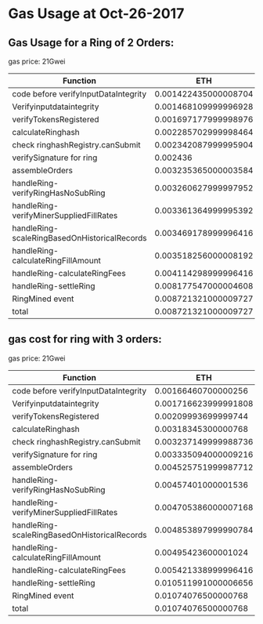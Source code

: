 # Gas Usage at Oct-26-2017

## Gas Usage for a Ring of 2 Orders:  
   gas price: 21Gwei
    
| Function                                       |        ETH           |
| ------                                         | ------               |
| code before verifyInputDataIntegrity           | 0.001422435000008704 |
| Verifyinputdataintegrity                       | 0.001468109999996928 |
| verifyTokensRegistered                         | 0.001697177999998976 |
| calculateRinghash                              | 0.002285702999998464 |
| check ringhashRegistry.canSubmit               | 0.002342087999995904 |
| verifySignature for ring                       | 0.002436             |
| assembleOrders                                 | 0.003235365000003584 |
| handleRing-verifyRingHasNoSubRing              | 0.003260627999997952 |
| handleRing-verifyMinerSuppliedFillRates        | 0.003361364999995392 |
| handleRing-scaleRingBasedOnHistoricalRecords   | 0.003469178999996416 |
| handleRing-calculateRingFillAmount             | 0.003518256000008192 |
| handleRing-calculateRingFees                   | 0.004114298999996416 |
| handleRing-settleRing                          | 0.008177547000004608 |
| RingMined event                                | 0.008721321000009727 |
| total                                          | 0.008721321000009727 |


## gas cost for ring with 3 orders:  
   gas price: 21Gwei
    
| Function                                       |        ETH           |
| ------                                         | ------               |
| code before verifyInputDataIntegrity           | 0.00166460700000256  |
| Verifyinputdataintegrity                       | 0.001716623999991808 |
| verifyTokensRegistered                         | 0.00209993699999744  |
| calculateRinghash                              | 0.00318345300000768  |
| check ringhashRegistry.canSubmit               | 0.003237149999988736 |
| verifySignature for ring                       | 0.003335094000009216 |
| assembleOrders                                 | 0.004525751999987712 |
| handleRing-verifyRingHasNoSubRing              | 0.00457401000001536  |
| handleRing-verifyMinerSuppliedFillRates        | 0.004705386000007168 |
| handleRing-scaleRingBasedOnHistoricalRecords   | 0.004853897999990784 |
| handleRing-calculateRingFillAmount             | 0.00495423600001024  |
| handleRing-calculateRingFees                   | 0.005421338999996416 |
| handleRing-settleRing                          | 0.010511991000006656 |
| RingMined event                                | 0.01074076500000768  |
| total                                          | 0.01074076500000768  |
    
